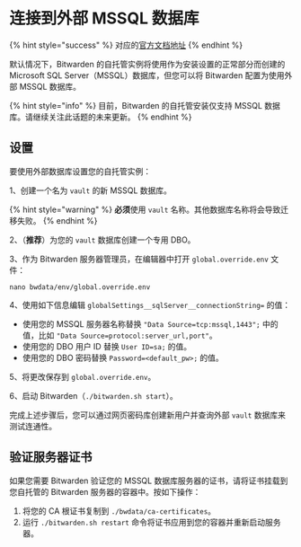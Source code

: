 # 连接到外部 MSSQL 数据库

{% hint style="success" %}
对应的[官方文档地址](https://bitwarden.com/help/article/external-db/)
{% endhint %}

默认情况下，Bitwarden 的自托管实例将使用作为安装设置的正常部分而创建的 Microsoft SQL Server（MSSQL）数据库，但您可以将 Bi​​twarden 配置为使用外部 MSSQL 数据库。

{% hint style="info" %}
目前，Bitwarden 的自托管安装仅支持 MSSQL 数据库。请继续关注此话题的未来更新。
{% endhint %}

## 设置 <a href="#setup" id="setup"></a>

要使用外部数据库设置您的自托管实例：

1、创建一个名为 `vault` 的新 MSSQL 数据库。

{% hint style="warning" %}
**必须**使用 `vault` 名称。其他数据库名称将会导致迁移失败。
{% endhint %}

2、（**推荐**）为您的 `vault` 数据库创建一个专用 DBO。

3、作为 Bitwarden 服务器管理员，在编辑器中打开 `global.override.env` 文件：

```shell
nano bwdata/env/global.override.env
```

4、使用如下信息编辑 `globalSettings__sqlServer__connectionString=` 的值：

* 使用您的 MSSQL 服务器名称替换 `"Data Source=tcp:mssql,1443";` 中的值，比如 `"Data Source=protocol:server_url,port"`。
* 使用您的 DBO 用户 ID 替换 `User ID=sa;` 的值。
* 使用您的 DBO 密码替换 `Password=<default_pw>;` 的值。

5、将更改保存到 `global.override.env`。

6、启动 Bitwarden（`./bitwarden.sh start`）。

完成上述步骤后，您可以通过网页密码库创建新用户并查询外部 `vault` 数据库来测试连通性。

## 验证服务器证书 <a href="#validate-a-server-certificate" id="validate-a-server-certificate"></a>

如果您需要 Bitwarden 验证您的 MSSQL 数据库服务器的证书，请将证书挂载到您自托管的 Bitwarden 服务器的容器中。按如下操作：

1. 将您的 CA 根证书复制到 `./bwdata/ca-certificates`。
2. 运行 `./bitwarden.sh restart` 命令将证书应用到您的容器并重新启动服务器。
